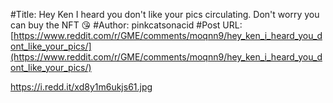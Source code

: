 #Title: Hey Ken I heard you don't like your pics circulating. Don't worry you can buy the NFT 😘
#Author: pinkcatsonacid
#Post URL: [https://www.reddit.com/r/GME/comments/moqnn9/hey_ken_i_heard_you_dont_like_your_pics/](https://www.reddit.com/r/GME/comments/moqnn9/hey_ken_i_heard_you_dont_like_your_pics/)


https://i.redd.it/xd8y1m6ukjs61.jpg